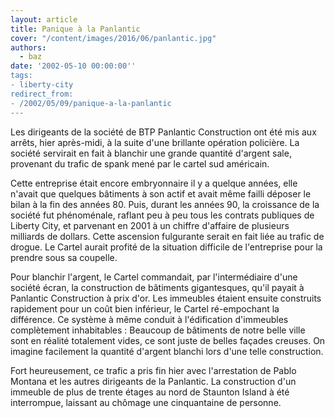 ```yaml
---
layout: article
title: Panique à la Panlantic
cover: "/content/images/2016/06/panlantic.jpg"
authors:
  - baz
date: '2002-05-10 00:00:00''
tags:
- liberty-city
redirect_from:
- /2002/05/09/panique-a-la-panlantic
---
```


Les dirigeants de la société de BTP Panlantic Construction ont été mis aux arrêts, hier après-midi, à la suite d'une brillante opération policière. La société servirait en fait à blanchir une grande quantité d'argent sale, provenant du trafic de spank mené par le cartel sud américain.

Cette entreprise était encore embryonnaire il y a quelque années, elle n'avait que quelques bâtiments à son actif et avait même failli déposer le bilan à la fin des années 80. Puis, durant les années 90, la croissance de la société fut phénoménale, raflant peu à peu tous les contrats publiques de Liberty City, et parvenant en 2001 à un chiffre d'affaire de plusieurs milliards de dollars. Cette ascension fulgurante serait en fait liée au trafic de drogue. Le Cartel aurait profité de la situation difficile de l'entreprise pour la prendre sous sa coupelle.

Pour blanchir l'argent, le Cartel commandait, par l'intermédiaire d'une société écran, la construction de bâtiments gigantesques, qu'il payait à Panlantic Construction à prix d'or. Les immeubles étaient ensuite construits rapidement pour un coût bien inférieur, le Cartel ré-empochant la différence. Ce système à même conduit à l'édification d'immeubles complètement inhabitables : Beaucoup de bâtiments de notre belle ville sont en réalité totalement vides, ce sont juste de belles façades creuses. On imagine facilement la quantité d'argent blanchi lors d'une telle construction.

Fort heureusement, ce trafic a pris fin hier avec l'arrestation de Pablo Montana et les autres dirigeants de la Panlantic. La construction d'un immeuble de plus de trente étages au nord de Staunton Island à été interrompue, laissant au chômage une cinquantaine de personne.